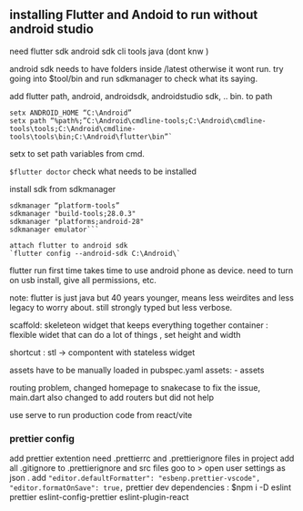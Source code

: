 ## installing Flutter and Andoid to run without android studio

need
flutter sdk
android sdk cli tools
java (dont knw )

android sdk needs to have folders inside /latest otherwise it wont run. try going into $tool/bin and run sdkmanager to check what its saying.

add flutter path, android, androidsdk, androidstudio sdk, .. bin. to path

```setx JAVA_HOME “C:\Android\openjdk”
setx ANDROID_HOME “C:\Android”
setx path “%path%;”C:\Android\cmdline-tools;C:\Android\cmdline-tools\tools;C:\Android\cmdline-tools\tools\bin;C:\Android\flutter\bin”`
```

setx to set path variables from cmd.

`$flutter doctor`
check what needs to be installed

install sdk from sdkmanager

````sdkmanager “system-images;android-28;default;x86_64”
sdkmanager “platform-tools”
sdkmanager "build-tools;28.0.3"
sdkmanager "platforms;android-28"
sdkmanager emulator```

attach flutter to android sdk
`flutter config --android-sdk C:\Android\`
````

flutter run
first time takes time to use android phone as device. need to turn on usb install, give all permissions, etc.

note: flutter is just java but 40 years younger, means less weirdites and less legacy to worry about. still strongly typed but less verbose.

scaffold: skeleteon widget that keeps everything together
container : flexible widet that can do a lot of things , set height and width

shortcut : stl -> compontent with stateless widget

assets have to be manually loaded in pubspec.yaml
assets:
	- assets 

routing problem, changed homepage to snakecase to fix the issue, main.dart also changed to add routers but did not help

use serve to run production code from react/vite

### prettier config
add prettier extention
need .prettierrc and .prettierignore files in project
add all .gitignore to .prettierignore and src files
goo to > open user settings as json . add `"editor.defaultFormatter": "esbenp.prettier-vscode",
    "editor.formatOnSave": true,`
prettier dev dependencies : $npm i -D eslint prettier eslint-config-prettier eslint-plugin-react
    
